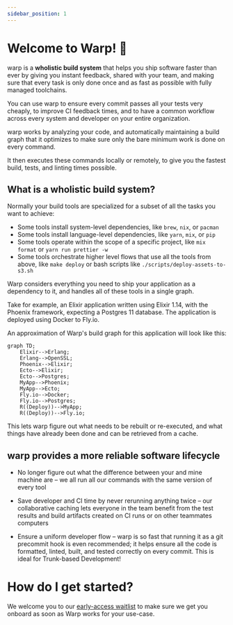 ```yaml
---
sidebar_position: 1
---
```


# Welcome to Warp! 🖖

warp is a **wholistic build system** that helps you ship software faster
than ever by giving you instant feedback, shared with your team, and
making sure that every task is only done once and as fast as
possible with fully managed toolchains.

You can use warp to ensure every commit passes all your tests very
cheaply, to improve CI feedback times, and to have a common workflow
across every system and developer on your entire organization.

warp works by analyzing your code, and automatically maintaining a build graph that it optimizes to make sure only the bare minimum work is done on every command.

It then executes these commands locally or remotely, to give you the fastest build, tests, and linting times possible.

## What is a wholistic build system?

Normally your build tools are specialized for a subset of all the tasks you want to achieve:

* Some tools install system-level dependencies, like `brew`, `nix`, or `pacman`
* Some tools install language-level dependencies, like `yarn`, `mix`, or `pip`
* Some tools operate within the scope of a specific project, like `mix format` or `yarn run prettier -w`
* Some tools orchestrate higher level flows that use all the tools from above, like `make deploy` or bash scripts like `./scripts/deploy-assets-to-s3.sh`

Warp considers everything you need to ship your application as a dependency to it, and handles all of these tools in a single graph.

Take for example, an Elixir application written using Elixir 1.14, with the Phoenix framework, expecting a Postgres 11 database. The application is deployed using Docker to Fly.io.

An approximation of Warp's build graph for this application will look like this:

```mermaid
graph TD;
    Elixir-->Erlang;
    Erlang-->OpenSSL;
    Phoenix-->Elixir;
    Ecto-->Elixir;
    Ecto-->Postgres;
    MyApp-->Phoenix;
    MyApp-->Ecto;
    Fly.io-->Docker;
    Fly.io-->Postgres;
    R((Deploy))-->MyApp;
    R((Deploy))-->Fly.io;
```

This lets warp figure out what needs to be rebuilt or re-executed,
and what things have already been done and can be retrieved from a
cache.

## warp provides a more reliable software lifecycle

* No longer figure out what the difference between your and mine machine are – we all run all our commands with the same version of every tool

* Save developer and CI time by never rerunning anything twice – our collaborative caching lets everyone in the team benefit from the test results and build artifacts created on CI runs or on other teammates computers

* Ensure a uniform developer flow – warp is so fast that running it as a git precommit hook is even recommended; it helps ensure all the code is formatted, linted, built, and tested correctly on every commit. This is ideal for Trunk-based Development!

# How do I get started?

We welcome you to our <a href="http://waitlist.warp.build/">early-access waitlist</a> to make sure we get you onboard as soon as Warp works for your use-case.
